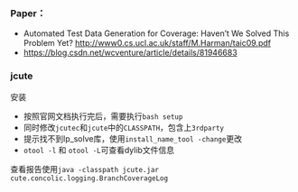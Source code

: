 ### Paper：
- Automated Test Data Generation for Coverage: Haven’t We Solved This Problem Yet? http://www0.cs.ucl.ac.uk/staff/M.Harman/taic09.pdf
- https://blog.csdn.net/wcventure/article/details/81946683


### jcute
安装
- 按照官网文档执行完后，需要执行`bash setup`
- 同时修改`jcutec`和`jcute`中的`CLASSPATH`，包含上`3rdparty`
- 提示找不到lp_solve库，使用`install_name_tool -change`更改
- `otool -l` 和 `otool -L`可查看dylib文件信息

查看报告使用`java -classpath jcute.jar cute.concolic.logging.BranchCoverageLog`

